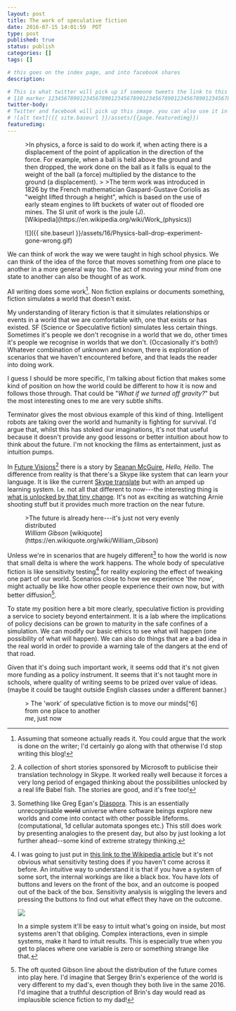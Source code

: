 ```yaml
---
layout: post
title: The work of speculative fiction
date: 2016-07-15 14:01:59  PDT
type: post
published: true
status: publish
categories: []
tags: []

# this goes on the index page, and into facebook shares
description:

# This is what twitter will pick up if someone tweets the link to this page
# 110 marker 1234567890123456789012345678901234567890123456789012345678901234567890123456789012345678901234567890123456789
twitter-body:
# Twitter and facebook will pick up this image. you can also use it in a post with:
# ![alt text]({{ site.baseurl }}/assets/{{page.featuredimg}})
featuredimg:
---
```


<figure class="half-width left">
>In physics, a force is said to do work if, when acting there is a displacement of the point of application in the direction of the force. For example, when a ball is held above the ground and then dropped, the work done on the ball as it falls is equal to the weight of the ball (a force) multiplied by the distance to the ground (a displacement).
>
>The term work was introduced in 1826 by the French mathematician Gaspard-Gustave Coriolis as "weight lifted through a height", which is based on the use of early steam engines to lift buckets of water out of flooded ore mines. The SI unit of work is the joule (J).
<figcaption>
[Wikipedia](https://en.wikipedia.org/wiki/Work_(physics))
</figcaption>
</figure>

<figure class="half-width right">
![]({{ site.baseurl }}/assets/16/Physics-ball-drop-experiment-gone-wrong.gif)
</figure>


We can think of work the way we were taught in high school physics. We can think of the idea of the force that moves something from one place to another in a more general way too. The act of moving your _mind_ from one state to another can also be thought of as work.

All writing does some work[^1]. Non fiction explains or documents something, fiction simulates a world that doesn't exist.

My understanding of literary fiction is that it simulates relationships or events in a world that we are comfortable with, one that exists or has existed.
SF (Science or Speculative fiction) simulates less certain things. Sometimes it's people we don't recognise in a world that we do, other times it's people we recognise in worlds that we don't. (Occasionally it's both!) Whatever combination of unknown and known, there is exploration of scenarios that we haven't encountered before, and that leads the reader into doing work.

I guess I should be more specific, I'm talking about fiction that makes some kind of position on how the world could be different to how it is now and follows those through. That could be "_What if we turned off gravity?_" but the most interesting ones to me are very subtle shifts.

Terminator gives the most obvious example of this kind of thing. Intelligent robots are taking over the world and humanity is fighting for survival. I'd argue that, whilst this has stoked our imaginations, it's not that useful because it doesn't provide any good lessons or better intuition about how to think about the future. I'm not knocking the films as entertainment, just as intuition pumps.

In [Future Visions](http://amzn.to/29KASJy)[^2] there is a story by [Seanan McGuire](http://seananmcguire.com/), _Hello, Hello_. The difference from reality is that there's a Skype like system that can learn your language. It is like the current [Skype translate](https://www.skype.com/en/features/skype-translator/) but with an amped up learning system. I.e. not all that different to now---the interesting thing is [what is unlocked by that tiny change](https://notionparallax.co.uk/2016/progress-enabling-more-progress). It's not as exciting as watching Arnie shooting stuff but it provides much more traction on the near future.

<figure class="half-width right">
>The future is already here---it's just not very evenly distributed
<figcaption >
<cite>William Gibson</cite> [wikiquote](https://en.wikiquote.org/wiki/William_Gibson)
</figcaption>
</figure>

Unless we're in scenarios that are hugely different[^3] to how the world is now that small delta is where the work happens. The whole body of speculative fiction is like sensitivity testing[^4] for reality exploring the effect of tweaking one part of our world. Scenarios close to how we experience 'the now', might actually be like how other people experience their own now, but with better diffusion[^5].

To state my position here a bit more clearly, speculative fiction is providing a service to society beyond entertainment. It is a lab where the implications of policy decisions can be grown to maturity in the safe confines of a simulation. We can modify our basic ethics to see what will happen (one possibility of what will happen). We can also do things that are a bad idea in the real world in order to provide a warning tale of the dangers at the end of that road.

Given that it's doing such important work, it seems odd that it's not given more funding as a policy instrument. It seems that it's not taught more in schools, where quality of writing seems to be prized over value of ideas. (maybe it could be taught outside English classes under a different banner.)

<figure>
> The 'work' of speculative fiction is to move our minds[^6] from one place to another
<figcaption >
<cite>me</cite>, just now
</figcaption>
</figure>

[^6]: This opens up a realm of SF physics. Certain minds are more easily moved (less inertia), but different minds would be moved by different amounts. Stories would have different abilities to move minds per page, perhaps this could be thought of as power? And so on.


[^5]: The oft quoted Gibson line about the distribution of the future comes into play here. I'd imagine that Sergey Brin's experience of the world is very different to my dad's, even though they both live in the same 2016. I'd imagine that a truthful description of Brin's day would read as implausible science fiction to my dad!

[^4]: I was going to just put in [this link to the Wikipedia article](https://en.wikipedia.org/wiki/Sensitivity_analysis) but it's not obvious what sensitivity testing does if you haven't come across it before. An intuitive way to understand it is that if you have a system of some sort, the internal workings are like a black box. You have _lots_ of buttons and levers on the front of the box, and an outcome is pooped out of the back of the box. Sensitivity analysis is wiggling the levers and pressing the buttons to find out what effect they have on the outcome.

    [![](https://upload.wikimedia.org/wikipedia/commons/b/be/Hoekens_linkage_animated.gif)](https://en.wikipedia.org/wiki/Chebyshev%27s_Lambda_Mechanism)

    In a simple system it'll be easy to intuit what's going on inside, but most systems aren't that obliging. Complex interactions, even in simple systems, make it hard to intuit results. This is especially true when you get to places where one variable is zero or something strange like that.


[^3]: Something like Greg Egan's [Diaspora](http://amzn.to/29Q41mW). This is an essentially unrecognisable <strike>world</strike> universe where software beings explore new worlds and come into contact with other possible lifeforms. (computational, 1d cellular automata sponges etc.) This still does work by presenting analogies to the present day, but also by just looking a lot further ahead--some kind of extreme strategy thinking.

[^2]: A collection of short stories sponsored by Microsoft to publicise their translation technology in Skype. It worked really well because it forces a very long period of engaged thinking about the possibilities unlocked by a real life Babel fish. The stories are good, and it's free too!

[^1]: Assuming that someone actually reads it. You could argue that the work is done on the writer; I'd certainly go along with that otherwise I'd stop writing this blog!